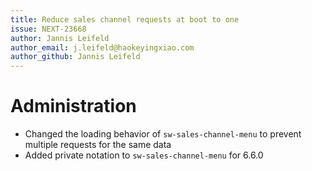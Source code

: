 ```yaml
---
title: Reduce sales channel requests at boot to one
issue: NEXT-23668
author: Jannis Leifeld
author_email: j.leifeld@haokeyingxiao.com
author_github: Jannis Leifeld
---
```

# Administration
* Changed the loading behavior of `sw-sales-channel-menu` to prevent multiple requests for the same data
* Added private notation to `sw-sales-channel-menu` for 6.6.0
